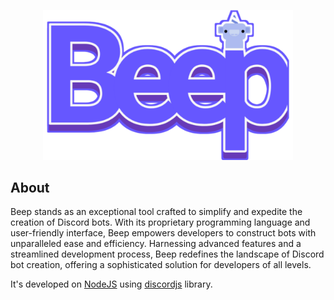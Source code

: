 <div align="center">
  <p>
    <img src="./logo.png" width="400" style="object-fit:cover" alt="beep" />
  </p>
</div>

## About

Beep stands as an exceptional tool crafted to simplify and expedite the creation of Discord bots. With its proprietary programming language and user-friendly interface, Beep empowers developers to construct bots with unparalleled ease and efficiency. Harnessing advanced features and a streamlined development process, Beep redefines the landscape of Discord bot creation, offering a sophisticated solution for developers of all levels.

It's developed on [NodeJS](https://nodejs.org/en) using [discordjs](https://github.com/discordjs/discord.js) library.